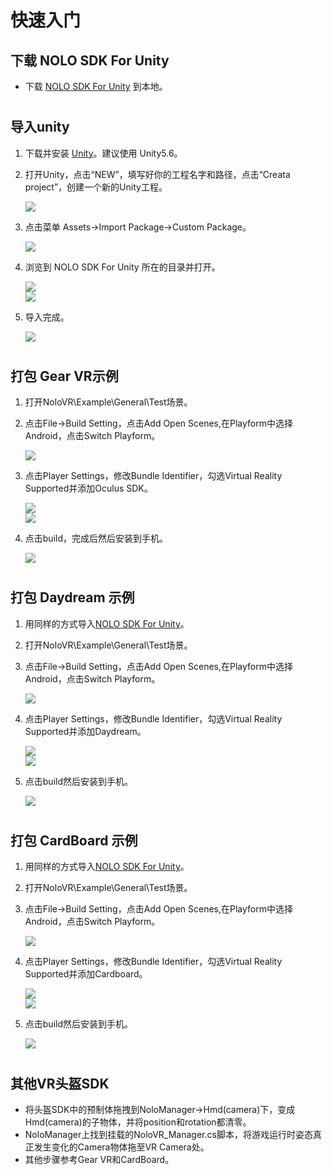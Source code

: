 # 快速入门

## 下载 NOLO SDK For Unity
* 下载 [NOLO SDK For Unity](https://github.com/NOLOVR/NOLO-Unity-SDK/tree/master/Downloads) 到本地。
#
## 导入unity
1. 下载并安装 [Unity](https://unity3d.com)。建议使用 Unity5.6。

2. 打开Unity，点击“NEW”，填写好你的工程名字和路径，点击“Creata project”，创建一个新的Unity工程。<div><img src="../Image/createunityproject.png"></div>  

3. 点击菜单 Assets->Import Package->Custom Package。 <div><img src="../Image/importpackage.PNG"></div>  
  
4. 浏览到 NOLO SDK For Unity 所在的目录并打开。  <div><img src="../Image/selectpackage.PNG"> </div> <div><img src="../Image/selectopen.png"></div>  

5. 导入完成。<div><img src="../Image/importfinish.png"></div>  
#
## 打包 Gear VR示例
1. 打开NoloVR\Example\General\Test场景。 

2. 点击File->Build Setting，点击Add Open Scenes,在Playform中选择Android，点击Switch Playform。<div><img src="../Image/switch%20playform.png"></div>

3. 点击Player Settings，修改Bundle Identifier，勾选Virtual Reality Supported并添加Oculus SDK。<div><img src="../Image/playersetting.png"></div> <div><img src="../Image/settings.png"></div> 

4. 点击build，完成后然后安装到手机。<div><img src="../Image/build.png"></div> 

#
## 打包 Daydream 示例
1. 用同样的方式导入[NOLO SDK For Unity](https://github.com/LyrobotixNolo/NOLO-Unity-SDK/blob/master/NoloVR_SDK_1.1.2_20170524.unitypackage)。

2. 打开NoloVR\Example\General\Test场景。  

3. 点击File->Build Setting，点击Add Open Scenes,在Playform中选择Android，点击Switch Playform。<div><img src="../Image/switch%20playform.png"></div>  

4. 点击Player Settings，修改Bundle Identifier，勾选Virtual Reality Supported并添加Daydream。<div><img src="../Image/playersetting.png"></div> <div><img src="../Image/daydreamsetting.png"></div>  

5. 点击build然后安装到手机。<div><img src="../Image/build.png"></div> 

#
## 打包 CardBoard 示例
1. 用同样的方式导入[NOLO SDK For Unity](https://github.com/LyrobotixNolo/NOLO-Unity-SDK/blob/master/NoloVR_SDK_1.1.2_20170524.unitypackage)。

2. 打开NoloVR\Example\General\Test场景。  

3. 点击File->Build Setting，点击Add Open Scenes,在Playform中选择Android，点击Switch Playform。<div><img src="../Image/switch%20playform.png"></div>  

4. 点击Player Settings，修改Bundle Identifier，勾选Virtual Reality Supported并添加Cardboard。<div><img src="../Image/playersetting.png"></div> <div><img src="../Image/cardboardsetting.png"></div>  

5. 点击build然后安装到手机。<div><img src="../Image/build.png"></div> 

#
## 其他VR头盔SDK
* 将头盔SDK中的预制体拖拽到NoloManager->Hmd(camera)下，变成Hmd(camera)的子物体，并将position和rotation都清零。
* NoloManager上找到挂载的NoloVR_Manager.cs脚本，将游戏运行时姿态真正发生变化的Camera物体拖至VR Camera处。
* 其他步骤参考Gear VR和CardBoard。
